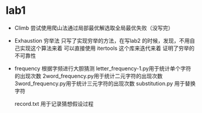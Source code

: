 # lab1
- Climb 尝试使用爬山法通过局部最优解选取全局最优失败（没写完）
- Exhaustion 穷举法
    只写了实现穷举的方法，在写lab2 的时候，发现，不用自己实现这个算法来着
    可以直接使用 itertools 这个库来迭代来着
    证明了穷举的不可靠性
- frequency 根据字频进行大胆猜测
    letter_frequency-1.py用于统计单个字符的出现次数
    2word_frequency.py用于统计二元字符的出现次数
    3word_frequency.py用于统计三元字符的出现次数
    substitution.py 用于替换字符
    
    record.txt 用于记录猜想假设过程